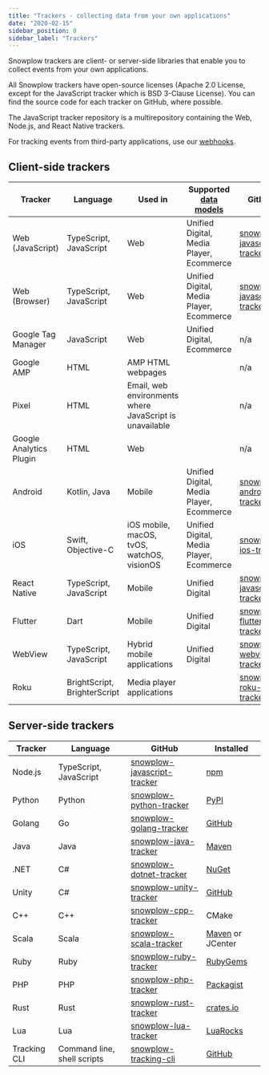 ```yaml
---
title: "Trackers - collecting data from your own applications"
date: "2020-02-15"
sidebar_position: 0
sidebar_label: "Trackers"
---
```


Snowplow trackers are client- or server-side libraries that enable you to collect events from your own applications.

All Snowplow trackers have open-source licenses (Apache 2.0 License, except for the JavaScript tracker which is BSD 3-Clause License). You can find the source code for each tracker on GitHub, where possible.

The JavaScript tracker repository is a multirepository containing the Web, Node.js, and React Native trackers.

For tracking events from third-party applications, use our [webhooks](/docs/sources/webhooks/index.md).

## Client-side trackers

| Tracker                 | Language                     | Used in                                                 | Supported [data models](/docs/modeling-your-data/modeling-your-data-with-dbt/index.md) | GitHub                                                                                 | Installed                                                                                                              |
| ----------------------- | ---------------------------- | ------------------------------------------------------- | -------------------------------------------------------------------------------------- | -------------------------------------------------------------------------------------- | ---------------------------------------------------------------------------------------------------------------------- |
| Web (JavaScript)        | TypeScript, JavaScript       | Web                                                     | Unified Digital, Media Player, Ecommerce                                               | [snowplow-javascript-tracker](https://github.com/snowplow/snowplow-javascript-tracker) | Script tag                                                                                                             |
| Web (Browser)           | TypeScript, JavaScript       | Web                                                     | Unified Digital, Media Player, Ecommerce                                               | [snowplow-javascript-tracker](https://github.com/snowplow/snowplow-javascript-tracker) | [npm](https://www.npmjs.com/package/@snowplow/browser-tracker)                                                         |
| Google Tag Manager      | JavaScript                   | Web                                                     | Unified Digital, Ecommerce                                                             | n/a                                                                                    | [Tag Template Gallery](https://tagmanager.google.com/gallery/#/owners/snowplow/templates/snowplow-gtm-tag-template-v4) |
| Google AMP              | HTML                         | AMP HTML webpages                                       |                                                                                        | n/a                                                                                    | Script tag                                                                                                             |
| Pixel                   | HTML                         | Email, web environments where JavaScript is unavailable |                                                                                        | n/a                                                                                    | Script tag                                                                                                             |
| Google Analytics Plugin | HTML                         | Web                                                     |                                                                                        | n/a                                                                                    | Script tag                                                                                                             |
| Android                 | Kotlin, Java                 | Mobile                                                  | Unified Digital, Media Player, Ecommerce                                               | [snowplow-android-tracker](https://github.com/snowplow/snowplow-android-tracker)       | [Maven](https://mvnrepository.com/artifact/com.snowplowanalytics/snowplow-android-tracker)                             |
| iOS                     | Swift, Objective-C           | iOS mobile, macOS, tvOS, watchOS, visionOS              | Unified Digital, Media Player, Ecommerce                                               | [snowplow-ios-tracker](https://github.com/snowplow/snowplow-ios-tracker)               | SPM or [Cocoapods](https://cocoapods.org/pods/SnowplowTracker)                                                         |
| React Native            | TypeScript, JavaScript       | Mobile                                                  | Unified Digital                                                                        | [snowplow-javascript-tracker](https://github.com/snowplow/snowplow-javascript-tracker) | [npm](https://www.npmjs.com/package/@snowplow/react-native-tracker)                                                    |
| Flutter                 | Dart                         | Mobile                                                  | Unified Digital                                                                        | [snowplow-flutter-tracker](https://github.com/snowplow/snowplow-flutter-tracker)       | [pub.dev](https://pub.dev/packages/snowplow_tracker)                                                                   |
| WebView                 | TypeScript, JavaScript       | Hybrid mobile applications                              | Unified Digital                                                                        | [snowplow-webview-tracker](https://github.com/snowplow/snowplow-webview-tracker)       | [npm](https://www.npmjs.com/package/@snowplow/webview-tracker) or script tag                                           |
| Roku                    | BrightScript, BrighterScript | Media player applications                               |                                                                                        | [snowplow-roku-tracker](https://github.com/snowplow/snowplow-roku-tracker)             | [npm](https://www.npmjs.com/package/@snowplow/roku-tracker)                                                            |

## Server-side trackers

| Tracker      | Language                    | GitHub                                                                                 | Installed                                                                                           |
| ------------ | --------------------------- | -------------------------------------------------------------------------------------- | --------------------------------------------------------------------------------------------------- |
| Node.js      | TypeScript, JavaScript      | [snowplow-javascript-tracker](https://github.com/snowplow/snowplow-javascript-tracker) | [npm](https://www.npmjs.com/package/@snowplow/node-tracker)                                         |
| Python       | Python                      | [snowplow-python-tracker](https://github.com/snowplow/snowplow-python-tracker)         | [PyPI](https://pypi.org/project/snowplow-tracker/)                                                  |
| Golang       | Go                          | [snowplow-golang-tracker](https://github.com/snowplow/snowplow-golang-tracker)         | [GitHub](https://github.com/snowplow/snowplow-golang-tracker/releases)                              |
| Java         | Java                        | [snowplow-java-tracker](https://github.com/snowplow/snowplow-java-tracker)             | [Maven](https://mvnrepository.com/artifact/com.snowplowanalytics/snowplow-java-tracker)             |
| .NET         | C#                          | [snowplow-dotnet-tracker](https://github.com/snowplow/snowplow-dotnet-tracker)         | [NuGet](https://www.nuget.org/packages/Snowplow.Tracker)                                            |
| Unity        | C#                          | [snowplow-unity-tracker](https://github.com/snowplow/snowplow-unity-tracker)           | [GitHub](https://github.com/snowplow/snowplow-unity-tracker/releases)                               |
| C++          | C++                         | [snowplow-cpp-tracker](https://github.com/snowplow/snowplow-cpp-tracker)               | CMake                                                                                               |
| Scala        | Scala                       | [snowplow-scala-tracker](https://github.com/snowplow/snowplow-scala-tracker)           | [Maven](https://mvnrepository.com/artifact/com.snowplowanalytics/snowplow-scala-tracker) or JCenter |
| Ruby         | Ruby                        | [snowplow-ruby-tracker](https://github.com/snowplow/snowplow-ruby-tracker)             | [RubyGems](https://rubygems.org/gems/snowplow-tracker/)                                             |
| PHP          | PHP                         | [snowplow-php-tracker](https://github.com/snowplow/snowplow-php-tracker)               | [Packagist](https://packagist.org/packages/snowplow/snowplow-tracker)                               |
| Rust         | Rust                        | [snowplow-rust-tracker](https://github.com/snowplow/snowplow-rust-tracker)             | [crates.io](https://crates.io/crates/snowplow_tracker)                                              |
| Lua          | Lua                         | [snowplow-lua-tracker](https://github.com/snowplow/snowplow-lua-tracker)               | [LuaRocks](https://luarocks.org/modules/snowplow/snowplowtracker)                                   |
| Tracking CLI | Command line, shell scripts | [snowplow-tracking-cli](https://github.com/snowplow/snowplow-tracking-cli/)            | [GitHub](https://github.com/snowplow/snowplow-tracking-cli/releases)                                |
